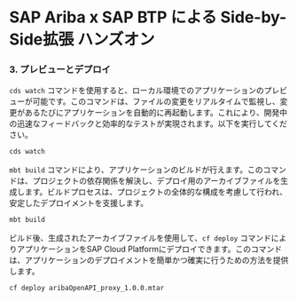# SAP Ariba x SAP BTP による Side-by-Side拡張 ハンズオン

### 3. プレビューとデプロイ

`cds watch` コマンドを使用すると、ローカル環境でのアプリケーションのプレビューが可能です。このコマンドは、ファイルの変更をリアルタイムで監視し、変更があるたびにアプリケーションを自動的に再起動します。これにより、開発中の迅速なフィードバックと効率的なテストが実現されます。以下を実行してください。

```bash
cds watch
```

`mbt build` コマンドにより、アプリケーションのビルドが行えます。このコマンドは、プロジェクトの依存関係を解決し、デプロイ用のアーカイブファイルを生成します。ビルドプロセスは、プロジェクトの全体的な構成を考慮して行われ、安定したデプロイメントを支援します。

```bash
mbt build
```

ビルド後、生成されたアーカイブファイルを使用して、`cf deploy` コマンドによりアプリケーションをSAP Cloud Platformにデプロイできます。このコマンドは、アプリケーションのデプロイメントを簡単かつ確実に行うための方法を提供します。

```bash
cf deploy aribaOpenAPI_proxy_1.0.0.mtar
```
